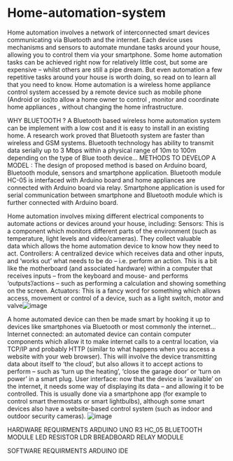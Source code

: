 # Home-automation-system
Home automation involves a network of interconnected smart devices communicating via Bluetooth and the internet. Each device uses mechanisms and sensors to automate mundane tasks around your house, allowing you to control them via your smartphone. 
Some home automation tasks can be achieved right now for relatively little cost, but some are expensive – whilst others are still a pipe dream. But even automation a few repetitive tasks around your house is worth doing, so read on to learn all that you need to know. 
Home automation is a wireless home appliance control system accessed by a remote device such as mobile phone (Android or ios)to allow a home owner to control , monitor and coordinate home appliances , without changing the home infrastructure.

WHY BLUETOOTH ?
 A Bluetooth based wireless home automation system can be implement with a low cost and it is easy to install in an existing home. A research work proved that Bluetooth system are faster than wireless and GSM systems. Bluetooth technology has ability to transmit data serially up to 3 Mbps within a physical range of 10m to 100m depending on the type of Blue tooth device…
METHODS TO DEVELOP A MODEL :
The design of proposed method is based on Arduino board, Bluetooth module, sensors and smartphone application. Bluetooth module HC-05 is interfaced with Arduino board and home appliances are connected with Arduino board via relay. Smartphone application is used for serial communication between smartphone and Bluetooth module which is further connected with Arduino board. 

Home automation involves mixing different electrical components to automate actions or devices around your house, including:
Sensors: This is a component which monitors different parts of the environment (such as temperature, light levels and video/cameras). They collect valuable data which allows the home automation device to know how they need to act.
Controllers: A centralized device which receives data and other inputs, and ‘works out’ what needs to be do – i.e. perform an action. This is a bit like the motherboard (and associated hardware) within a computer that receives inputs – from the keyboard and mouse- and performs ‘outputs’/actions – such as performing a calculation and showing something on the screen.
Actuators: This is a fancy word for something which allows access, movement or control of a device, such as a light switch, motor and valve![image](https://user-images.githubusercontent.com/96488109/204084488-c9635ff9-3f88-4df0-a152-a5754c652d7d.png)

A home automated device can then be made smart by hooking it up to devices like smartphones via Bluetooth or most commonly the internet…
Internet connected: an automated device can contain computer components which allow it to make internet calls to a central location, via TCP/IP and probably HTTP (similar to what happens when you access a website with your web browser).
This will involve the device transmitting data about itself to ‘the cloud’, but also allows it to accept actions to perform – such as ‘turn up the heating’, ‘close the garage door’ or ‘turn on power’ in a smart plug.
User interface: now that the device is ‘available’ on the internet, it needs some way of displaying its data – and allowing it to be controlled.
This is usually done via a smartphone app (for example to control smart thermostats or smart lightbulbs), although some smart devices also have a website-based control system (such as indoor and outdoor security cameras).
![image](https://user-images.githubusercontent.com/96488109/204084494-2687a96d-6e89-4f27-bbab-89277ca7d456.png)

HARDWARE REQUIRMENTS
ARDUINO UNO R3
HC_05 BLUETOOTH MODULE
LED
RESISTOR
LDR
BREADBOARD
RELAY MODULE

SOFTWARE REQUIRMENTS
ARDUINO IDE



